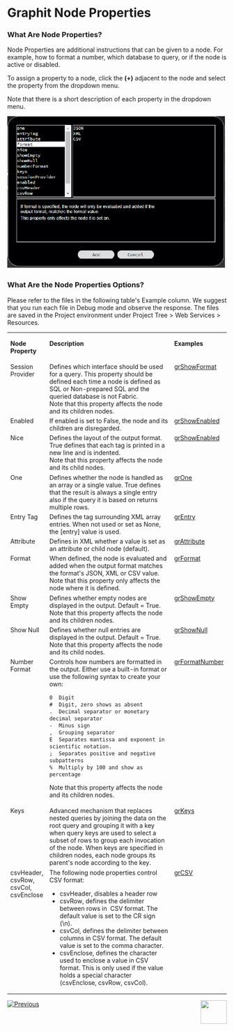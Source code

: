 # Graphit Node Properties

### What Are Node Properties?

Node Properties are additional instructions that can be given to a node. For example, how to format a number, which database to query, or if the node is active or disabled. 

To assign a property to a node, click the **(+)** adjacent to the node and select the  property from the dropdown menu. 

Note that there is a short description of each property in the dropdown menu.

<img src="/articles/15_web_services_and_graphit/17_Graphit/images/19_node_properties_menu.png" width="500" height="350"></img>


### What Are the Node Properties Options?
Please refer to the files in the following table's Example column. We suggest that you run each file in Debug mode and observe the response. The files are saved in the Project environment under Project Tree > Web Services > Resources. 
<table>
<tbody>
<tr>
<td valign="top" width="50pxl">
<p><strong>Node Property</strong></p>
</td>
<td valign="top" width="900pxl">
<p><strong>Description</strong></p>
</td>
<td valign="top" width="50pxl">
<p><strong>Examples</strong></p>
</td>
</tr>
<tr>
<td valign="top" width="50pxl">Session Provider</td>
<td valign="top" width="900pxl">Defines which interface should be used for a query. This property should be defined each time a node is defined as SQL or Non-prepared SQL and the queried database is not Fabric.<br />Note that this property affects the node and its children nodes.</td>
<td valign="top" width="50pxl"><a href="/articles/15_web_services_and_graphit/17_Graphit/10_graphit_examples.md#grshowformatgraphit">grShowFormat</a></td> 
</tr>
<tr>
<td valign="top" width="50pxl">Enabled</td>
<td valign="top" width="900pxl">If enabled is set to False, the node and its children are disregarded.</td>
<td valign="top" width="50pxl"><a href="/articles/15_web_services_and_graphit/17_Graphit/10_graphit_examples.md#grshowenabledgraphit">grShowEnabled</a></td>
</tr>
<tr>
<td valign="top" width="50pxl">Nice</td>
<td valign="top" width="900pxl">Defines the layout of the output format. True defines that each tag is printed in a new line and is indented.&nbsp;<br />Note that this property affects the node and its child nodes.</td> 
<td valign="top" width="50pxl"><a href="/articles/15_web_services_and_graphit/17_Graphit/10_graphit_examples.md#grshowenabledgraphit">grShowEnabled</a></td>  
</tr>
<tr>
<td valign="top" width="50pxl">One</td>
<td valign="top" width="900pxl">Defines whether the node is handled as an array or a single value. True defines that the result is always a single entry also if the query it is based on returns multiple rows.</td>
<td valign="top" width="50pxl"><a href="/articles/15_web_services_and_graphit/17_Graphit/10_graphit_examples.md#gronegraphit">grOne</a></td>
</tr>
<tr>
<td valign="top" width="50pxl">Entry Tag</td>
<td valign="top" width="900pxl">Defines the tag surrounding XML array entries. When not used or set as None, the [entry] value is used.</td>
<td valign="top" width="50pxl"><a href="/articles/15_web_services_and_graphit/17_Graphit/10_graphit_examples.md#grentrygraphit">grEntry</a></td>
</tr>
<tr>
<td valign="top" width="50pxl">Attribute</td>
<td valign="top" width="900pxl">Defines in XML whether a value is set as an attribute or child node (default).&nbsp;</td>
<td valign="top" width="50pxl"><a href="/articles/15_web_services_and_graphit/17_Graphit/10_graphit_examples.md#grattributegraphit...">grAttribute</a></td>
</tr>
<tr>
<td valign="top" width="50pxl">Format</td>
<td valign="top" width="900pxl">When defined, the node is evaluated and added when the output format matches the format's JSON, XML or CSV value. Note that this property only affects the node where it is defined.&nbsp;</td>
<td valign="top" width="50pxl"><a href="/articles/15_web_services_and_graphit/17_Graphit/10_graphit_examples.md#grformatgraphit">grFormat</a></td>
</tr>
<tr>
<td valign="top" width="50pxl">Show Empty</td>
<td valign="top" width="900pxl">Defines whether empty nodes are displayed in the output. Default = True.<br />Note that this property affects the node and its children nodes.
<td valign="top" width="50pxl"><a href="/articles/15_web_services_and_graphit/17_Graphit/10_graphit_examples.md#grshowemptygraphit">grShowEmpty</a></td>


</td>
</tr>
<tr>
<td valign="top" width="50pxl">Show Null</td>
<td valign="top" width="900pxl">Defines whether null entries are displayed in the output. Default = True.<br />Note that this property affects the node and its child nodes.&nbsp;</td>
<td valign="top" width="50pxl"><a href="/articles/15_web_services_and_graphit/17_Graphit/10_graphit_examples.md#grshownullgraphit">grShowNull</a></td>

</tr>
<tr>
<td valign="top" width="50pxl">Number Format</td>
<td valign="top" width="900pxl">Controls how numbers are formatted in the output. Either use a built-in format or use the following syntax to create your own:

```
0  Digit
#  Digit, zero shows as absent
.  Decimal separator or monetary decimal separator
-  Minus sign
,  Grouping separator
E  Separates mantissa and exponent in scientific notation.
;  Separates positive and negative subpatterns
%  Multiply by 100 and show as percentage
```

Note that this property affects the node and its children nodes.&nbsp;</td>
<td valign="top" width="50pxl"><a href="/articles/15_web_services_and_graphit/17_Graphit/10_graphit_examples.md#grnumberformatgraphit">grFormatNumber</a></td>
</tr>
<tr>
<td valign="top" width="50pxl">Keys</td>
<td valign="top" width="900pxl">Advanced mechanism that replaces nested queries by joining the data on the root query and grouping it with a key when query keys are used to select a subset of rows to group each invocation of the node. When keys are specified in children nodes, each node groups its parent's node according to the key.</td>
<td valign="top" width="50pxl"><a href="/articles/15_web_services_and_graphit/17_Graphit/10_graphit_examples.md#grkeysgraphit">grKeys</a></td>
</tr>
<tr>
<td valign="top" width="50pxl">csvHeader, csvRow, csvCol, csvEnclose</td>
<td valign="top" width="900pxl">The following node properties control CSV format:
<ul>
<li>csvHeader, disables a header row</li>
<li>csvRow, defines the delimiter between rows in&nbsp; CSV format. The default value is set to the CR sign (\n).</li>
<li>csvCol, defines the delimiter between columns in CSV format. The default value is set to the comma character.</li>
<li>csvEnclose, defines the character used to enclose a value in CSV format. This is only used if the value holds a special character (csvEnclose, csvRow, csvCol).</li>
</ul>
</td>
<td valign="top" width="50pxl"><a href="/articles/15_web_services_and_graphit/17_Graphit/10_graphit_examples.md#grcsvgraphit">grCSV</a></td>
</tr>
</tbody>
</table>





[![Previous](/articles/images/Previous.png)](/articles/15_web_services_and_graphit/17_Graphit/03_graphit_node_types.md)[<img align="right" width="60" height="54" src="/articles/images/Next.png">](/articles/15_web_services_and_graphit/17_Graphit/05_graphit_debugging.md)

